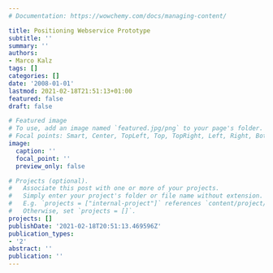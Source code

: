 ```yaml
---
# Documentation: https://wowchemy.com/docs/managing-content/

title: Positioning Webservice Prototype
subtitle: ''
summary: ''
authors:
- Marco Kalz
tags: []
categories: []
date: '2008-01-01'
lastmod: 2021-02-18T21:51:13+01:00
featured: false
draft: false

# Featured image
# To use, add an image named `featured.jpg/png` to your page's folder.
# Focal points: Smart, Center, TopLeft, Top, TopRight, Left, Right, BottomLeft, Bottom, BottomRight.
image:
  caption: ''
  focal_point: ''
  preview_only: false

# Projects (optional).
#   Associate this post with one or more of your projects.
#   Simply enter your project's folder or file name without extension.
#   E.g. `projects = ["internal-project"]` references `content/project/deep-learning/index.md`.
#   Otherwise, set `projects = []`.
projects: []
publishDate: '2021-02-18T20:51:13.469596Z'
publication_types:
- '2'
abstract: ''
publication: ''
---
```

